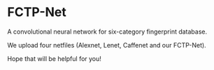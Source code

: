 # FCTP-Net
A convolutional neural network for six-category fingerprint database. 

We upload four netfiles (Alexnet, Lenet, Caffenet and our FCTP-Net). 

Hope that will be helpful for you!
